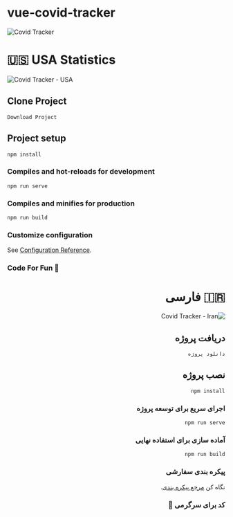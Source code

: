 # vue-covid-tracker

![Covid Tracker](https://s4.uupload.ir/files/screenshot_at_2021-05-10_10-30-45_z5sm.png)

# 🇺🇸 USA Statistics

![Covid Tracker - USA](https://s4.uupload.ir/files/screenshot_at_2021-05-10_10-34-14_bz5g.png)

## Clone Project
```
Download Project 
```

## Project setup
```
npm install
```

### Compiles and hot-reloads for development
```
npm run serve
```

### Compiles and minifies for production
```
npm run build
```

### Customize configuration
See [Configuration Reference](https://cli.vuejs.org/config/).


### Code For Fun 🤪


<div dir="rtl">

# 🇮🇷 فارسی

![Covid Tracker - Iran](https://s4.uupload.ir/files/screenshot_at_2021-05-10_10-43-44_bgvo.png)

## دریافت پروژه
```
دانلود پروژه
```

## نصب پروژه
```
npm install
```

### اجرای سریع برای توسعه پروژه
```
npm run serve
```

### آماده سازی برای استفاده نهایی
```
npm run build
```

### پیکره بندی سفارشی
نگاه کن [مرجع پیکره بندی](https://cli.vuejs.org/config/).


### کد برای سرگرمی 🤪
